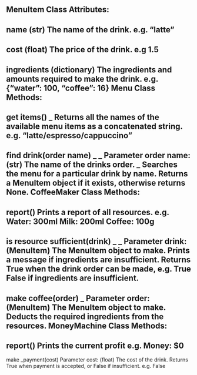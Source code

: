MenuItem Class
Attributes:
-
name
(str) The name of the drink.
e.g.
“latte”
-
cost
(float) The price of the drink.
e.g 1.5
-
ingredients
(dictionary) The ingredients and amounts required to make the drink.
e.g. {“water”: 100,
“coffee”: 16}
Menu Class
Methods:
-
get
items()
_
Returns all the names of the available menu items as a concatenated string.
e.g.
“latte/espresso/cappuccino”
-
find
drink(order
name)
_
_
Parameter order
name: (str) The name of the drinks order.
_
Searches the menu for a particular drink by name. Returns a MenuItem object if it exists,
otherwise returns None.
CoffeeMaker Class
Methods:
-
report()
Prints a report of all resources.
e.g.
Water: 300ml
Milk: 200ml
Coffee: 100g
-
is
resource
sufficient(drink)
_
_
Parameter drink: (MenuItem) The MenuItem object to make.
Prints a message if ingredients are insufficient.
Returns True when the drink order can be made, e.g.
True
False if ingredients are insufficient.
-
make
coffee(order)
_
Parameter order: (MenuItem) The MenuItem object to make.
Deducts the required ingredients from the resources.
MoneyMachine Class
Methods:
-
report()
Prints the current profit
e.g.
Money: $0
-
make
_payment(cost)
Parameter cost: (float) The cost of the drink.
Returns True when payment is accepted, or False if insufficient.
e.g. False